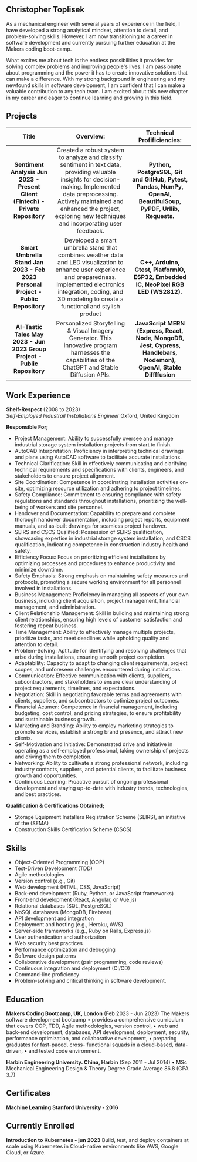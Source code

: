 ## Christopher Toplisek

As a mechanical engineer with several years of experience in the field, I have developed a strong analytical mindset, attention to detail, and problem-solving skills. However, I am now transitioning to a career in software development and currently pursuing further education at the Makers coding boot-camp.

What excites me about tech is the endless possibilities it provides for solving complex problems and improving people's lives. I am passionate about programming and the power it has to create innovative solutions that can make a difference. With my strong background in engineering and my newfound skills in software development, I am confident that I can make a valuable contribution to any tech team. I am excited about this new chapter in my career and eager to continue learning and growing in this field.

## Projects

| **Title** | **Overview:** | **Technical Profificiencies:** |
|:---:|:---:|:---:|
| **Sentiment Analysis Jun 2023 - Present Client (Fintech) - Private Repository** | Created a robust system to analyze and classify sentiment in text data, providing valuable insights for decision-making. Implemented data preprocessing. Actively maintained and enhanced the project, exploring new techniques and incorporating user feedback. | **Python, PostgreSQL, Git and GitHub, Pytest, Pandas, NumPy, OpenAI, BeautifulSoup, PyPDF, Urllib, Requests.** |
| **Smart Umbrella Stand Jan 2023 - Feb 2023 Personal Project - Public Repository** | Developed a smart umbrella stand  that combines weather data and LED visualization to enhance user experience and preparedness. Implemented electronics integration, coding, and 3D modeling to create a functional and stylish product | **C++, Arduino, Gtest, PlatformIO, ESP32, Embedded IC, NeoPixel RGB LED (WS2812).** |
| **AI-Tastic Tales May 2023 - Jun 2023 Group Project - Public Repository** | Personalized Storytelling & Visual Imagery Generator. This innovative program harnesses the capabilities of the ChatGPT and Stable Diffusion APIs. | **JavaScript MERN (Express, React, Node, MongoDB, Jest, Cypress, Handlebars, Nodemon), OpenAI, Stable Diffffusion** |

## Work Experience

**Shelf-Respect** (2008 to 2023)  
_Self-Employed Industrail Installations Engineer_
Oxford, United Kingdom

**Responsible For;**

-  Project Management: Ability to successfully oversee and manage industrial storage system installation projects from start to finish.
-  AutoCAD Interpretation: Proficiency in interpreting technical drawings and plans using AutoCAD software to facilitate accurate installations.
-  Technical Clarification: Skill in effectively communicating and clarifying technical requirements and specifications with clients, engineers, and stakeholders to ensure project alignment.
-  Site Coordination: Competence in coordinating installation activities on-site, optimizing resource utilization and adhering to project timelines.
-  Safety Compliance: Commitment to ensuring compliance with safety regulations and standards throughout installations, prioritizing the well-being of workers and site personnel.
-  Handover and Documentation: Capability to prepare and complete thorough handover documentation, including project reports, equipment manuals, and as-built drawings for seamless project handover.
-  SEIRS and CSCS Qualified: Possession of SEIRS qualification, showcasing expertise in industrial storage system installation, and CSCS qualification, indicating competence in construction industry health and safety.
-  Efficiency Focus: Focus on prioritizing efficient installations by optimizing processes and procedures to enhance productivity and minimize downtime.
-  Safety Emphasis: Strong emphasis on maintaining safety measures and protocols, promoting a secure working environment for all personnel involved in installations.
-  Business Management: Proficiency in managing all aspects of your own business, including client acquisition, project management, financial management, and administration.
-  Client Relationship Management: Skill in building and maintaining strong client relationships, ensuring high levels of customer satisfaction and fostering repeat business.
-  Time Management: Ability to effectively manage multiple projects, prioritize tasks, and meet deadlines while upholding quality and attention to detail.
-  Problem-Solving: Aptitude for identifying and resolving challenges that arise during installations, ensuring smooth project completion.
-  Adaptability: Capacity to adapt to changing client requirements, project scopes, and unforeseen challenges encountered during installations.
-  Communication: Effective communication with clients, suppliers, subcontractors, and stakeholders to ensure clear understanding of project requirements, timelines, and expectations.
-  Negotiation: Skill in negotiating favorable terms and agreements with clients, suppliers, and subcontractors to optimize project outcomes.
-  Financial Acumen: Competence in financial management, including budgeting, cost control, and pricing strategies, to ensure profitability and sustainable business growth.
-  Marketing and Branding: Ability to employ marketing strategies to promote services, establish a strong brand presence, and attract new clients.
-  Self-Motivation and Initiative: Demonstrated drive and initiative in operating as a self-employed professional, taking ownership of projects and driving them to completion.
-  Networking: Ability to cultivate a strong professional network, including industry contacts, suppliers, and potential clients, to facilitate business growth and opportunities.
-  Continuous Learning: Proactive pursuit of ongoing professional development and staying up-to-date with industry trends, technologies, and best practices.

**Qualification & Certifications Obtained;**
-  Storage Equipment Installers Registration Scheme (SEIRS), an initiative of the (SEMA)
-  Construction Skills Certification Scheme (CSCS)

## Skills

-  Object-Oriented Programming (OOP)
-  Test-Driven Development (TDD)
-  Agile methodologies
-  Version control (e.g., Git)
-  Web development (HTML, CSS, JavaScript)
-  Back-end development (Ruby, Python, or JavaScript frameworks)
-  Front-end development (React, Angular, or Vue.js)
-  Relational databases (SQL, PostgreSQL)
-  NoSQL databases (MongoDB, Firebase)
-  API development and integration
-  Deployment and hosting (e.g., Heroku, AWS)
-  Server-side frameworks (e.g., Ruby on Rails, Express.js)
-  User authentication and authorization
-  Web security best practices
-  Performance optimization and debugging
-  Software design patterns
-  Collaborative development (pair programming, code reviews)
-  Continuous integration and deployment (CI/CD)
-  Command-line proficiency
-  Problem-solving and critical thinking in software development.


## Education

**Makers Coding Bootcamp, UK, London**
(Feb 2023 - Jun 2023)
The Makers software development bootcamp • provides a comprehensive curriculum that covers OOP, TDD, Agile methodologies, version control, • web and back-end development, databases, API development, deployment, security, performance optimization, and collaborative development, • preparing graduates for fast-paced, cross-
functional squads in a cloud-based, data-driven, • and tested code environment.

**Harbin Engineering University. China, Harbin**
(Sep 2011 - Jul 2014) • MSc Mechanical Engineering Design & Theory
Degree Grade Average 86.8 (GPA 3.7) 

## Certificates

**Machine Learning Stanford University - 2016**

## Currently Enrolled

**Introduction to Kubernetes - jun 2023**
Build, test, and deploy containers at scale using Kubernetes in Cloud-native environments like AWS, Google Cloud, or Azure.
